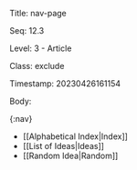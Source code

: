 Title:  nav-page

Seq:    12.3

Level:  3 - Article

Class:  exclude

Timestamp: 20230426161154

Body:

{:nav}
+ [[Alphabetical Index|Index]]
+ [[List of Ideas|Ideas]]
+ [[Random Idea|Random]]
